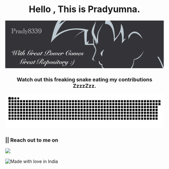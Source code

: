 
<h1 align="center">Hello , This is Pradyumna.</a></h1>

<img src="resources/gokuXB.png" alt="goku">



<p align="center">
  
  <h3 align="center">Watch out this freaking snake eating my contributions ZzzzZzz. </h3>
  <img src="https://github.com/prady8339/prady8339/blob/output/github-contribution-grid-snake.svg" alt="snake"></center>
</p>
<h3 align="left"> || Reach out to me on</h3>
<p align="left">
 <a target="_blank"href="https://www.linkedin.com/in/prady8339/"> <img src="https://img.shields.io/badge/linkedin-%230077B5.svg?&style=for-the-badge&logo=linkedin&logoColor=white" /></a>&nbsp;&nbsp;&nbsp;&nbsp; 
</p>

![Made with love in India](https://madewithlove.now.sh/in?heart=true&template=for-the-badge)

